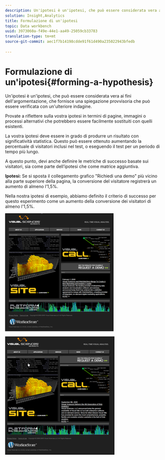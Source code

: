 ```yaml
---
description: Un'ipotesi è un'ipotesi, che può essere considerata vera ai fini dell'argomentazione, che fornisce una spiegazione provvisoria che può essere verificata con un'ulteriore indagine.
solution: Insight,Analytics
title: Formulazione di un'ipotesi
topic: Data workbench
uuid: 3973060a-f49e-44e1-aa49-25059cb33783
translation-type: tm+mt
source-git-commit: aec1f7b14198cdde91f61d490a235022943bfedb

---
```



# Formulazione di un&#39;ipotesi{#forming-a-hypothesis}

Un&#39;ipotesi è un&#39;ipotesi, che può essere considerata vera ai fini dell&#39;argomentazione, che fornisce una spiegazione provvisoria che può essere verificata con un&#39;ulteriore indagine.

Provate a riflettere sulla vostra ipotesi in termini di pagine, immagini o processi alternativi che potrebbero essere facilmente sostituiti con quelli esistenti.

La vostra ipotesi deve essere in grado di produrre un risultato con significatività statistica. Questo può essere ottenuto aumentando la percentuale di visitatori inclusi nel test, o eseguendo il test per un periodo di tempo più lungo.

A questo punto, devi anche definire le metriche di successo basate sui visitatori, sia come parte dell’ipotesi che come matrice aggiuntiva.

**Ipotesi:** Se si sposta il collegamento grafico &quot;Richiedi una demo&quot; più vicino alla parte superiore della pagina, la conversione del visitatore registrerà un aumento di almeno l’1,5%.

Nella nostra ipotesi di esempio, abbiamo definito il criterio di successo per questo esperimento come un aumento della conversione dei visitatori di almeno l&#39;1,5%.

![](assets/ControlPage.png)

![](assets/TestPage.png)

